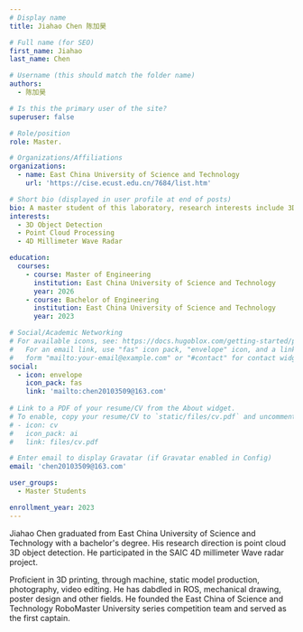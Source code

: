 ```yaml
---
# Display name
title: Jiahao Chen 陈加昊

# Full name (for SEO)
first_name: Jiahao
last_name: Chen

# Username (this should match the folder name)
authors:
  - 陈加昊

# Is this the primary user of the site?
superuser: false

# Role/position
role: Master.

# Organizations/Affiliations
organizations:
  - name: East China University of Science and Technology
    url: 'https://cise.ecust.edu.cn/7684/list.htm'

# Short bio (displayed in user profile at end of posts)
bio: A master student of this laboratory, research interests include 3D Object Detection, Point Cloud Processing and 4D Millimeter Wave Radar.
interests:
  - 3D Object Detection
  - Point Cloud Processing
  - 4D Millimeter Wave Radar

education:
  courses:
    - course: Master of Engineering
      institution: East China University of Science and Technology
      year: 2026
    - course: Bachelor of Engineering
      institution: East China University of Science and Technology
      year: 2023

# Social/Academic Networking
# For available icons, see: https://docs.hugoblox.com/getting-started/page-builder/#icons
#   For an email link, use "fas" icon pack, "envelope" icon, and a link in the
#   form "mailto:your-email@example.com" or "#contact" for contact widget.
social:
  - icon: envelope
    icon_pack: fas
    link: 'mailto:chen20103509@163.com'
    
# Link to a PDF of your resume/CV from the About widget.
# To enable, copy your resume/CV to `static/files/cv.pdf` and uncomment the lines below.
# - icon: cv
#   icon_pack: ai
#   link: files/cv.pdf

# Enter email to display Gravatar (if Gravatar enabled in Config)
email: 'chen20103509@163.com'

user_groups:
  - Master Students

enrollment_year: 2023
---
```


Jiahao Chen graduated from East China University of Science and Technology with a bachelor's degree. His research direction is point cloud 3D object detection. He participated in the SAIC 4D millimeter Wave radar project. 

Proficient in 3D printing, through machine, static model production, photography, video editing. He has dabdled in ROS, mechanical drawing, poster design and other fields. He founded the East China of Science and Technology RoboMaster University series competition team and served as the first captain.
